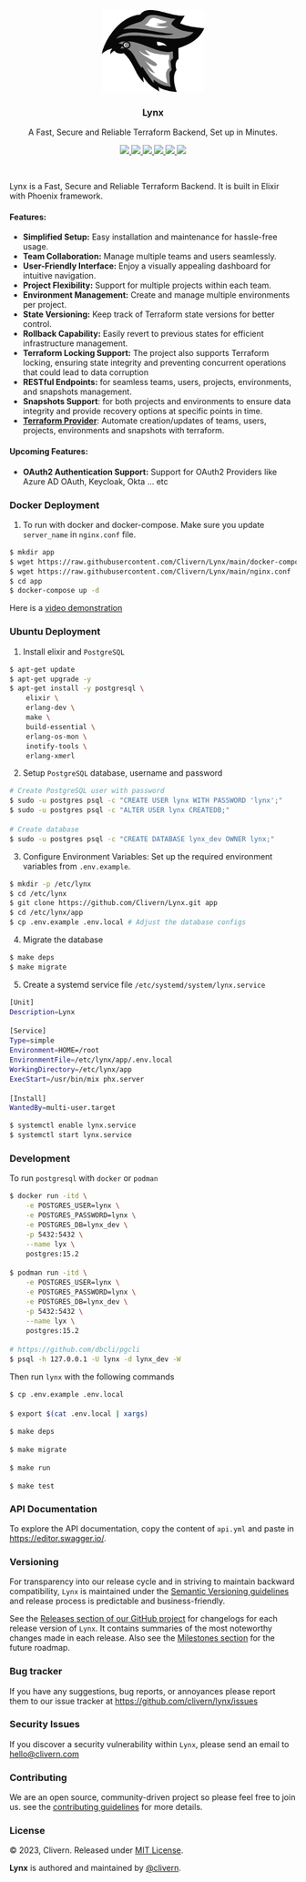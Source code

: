 <p align="center">
    <img alt="Lynx Logo" src="/assets/img/logo.png?v=0.11.9" width="180" />
    <h3 align="center">Lynx</h3>
    <p align="center">A Fast, Secure and Reliable Terraform Backend, Set up in Minutes.</p>
    <p align="center">
        <a href="https://github.com/Clivern/Lynx/actions/workflows/ci.yml">
            <img src="https://github.com/Clivern/Lynx/actions/workflows/server_ci.yml/badge.svg"/>
        </a>
        <a href="https://github.com/Clivern/Lynx/releases">
            <img src="https://img.shields.io/badge/Version-0.11.9-1abc9c.svg">
        </a>
        <a href="https://hub.docker.com/r/clivern/lynx/tags">
            <img src="https://img.shields.io/badge/Docker-0.11.9-1abc9c.svg">
        </a>
        <a href="https://github.com/Clivern/terraform-provider-lynx">
            <img src="https://img.shields.io/badge/Terraform-Provider-yellow.svg">
        </a>
        <a href="https://github.com/Clivern/Lynx/actions/workflows/docker.yml">
            <img src="https://github.com/Clivern/Lynx/actions/workflows/docker.yml/badge.svg">
        </a>
        <a href="https://github.com/Clivern/Lynx/blob/main/LICENSE">
            <img src="https://img.shields.io/badge/LICENSE-MIT-orange.svg">
        </a>
    </p>
</p>
<br/>


Lynx is a Fast, Secure and Reliable Terraform Backend. It is built in Elixir with Phoenix framework.

#### Features:

- **Simplified Setup:** Easy installation and maintenance for hassle-free usage.
- **Team Collaboration:** Manage multiple teams and users seamlessly.
- **User-Friendly Interface:** Enjoy a visually appealing dashboard for intuitive navigation.
- **Project Flexibility:** Support for multiple projects within each team.
- **Environment Management:** Create and manage multiple environments per project.
- **State Versioning:** Keep track of Terraform state versions for better control.
- **Rollback Capability:** Easily revert to previous states for efficient infrastructure management.
- **Terraform Locking Support:** The project also supports Terraform locking, ensuring state integrity and preventing concurrent operations that could lead to data corruption
- **RESTful Endpoints:** for seamless teams, users, projects, environments, and snapshots management.
- **Snapshots Support**: for both projects and environments to ensure data integrity and provide recovery options at specific points in time.
- **[Terraform Provider](https://github.com/Clivern/terraform-provider-lynx)**: Automate creation/updates of teams, users, projects, environments and snapshots with terraform.

#### Upcoming Features:

- **OAuth2 Authentication Support:** Support for OAuth2 Providers like Azure AD OAuth, Keycloak, Okta ... etc


### Docker Deployment

1. To run with docker and docker-compose. Make sure you update `server_name` in `nginx.conf` file.

```zsh
$ mkdir app
$ wget https://raw.githubusercontent.com/Clivern/Lynx/main/docker-compose.yml
$ wget https://raw.githubusercontent.com/Clivern/Lynx/main/nginx.conf
$ cd app
$ docker-compose up -d
```

Here is a [video demonstration](https://www.youtube.com/watch?v=YNkHfysr3-0)


### Ubuntu Deployment

1. Install elixir and `PostgreSQL`

```zsh
$ apt-get update
$ apt-get upgrade -y
$ apt-get install -y postgresql \
    elixir \
    erlang-dev \
    make \
    build-essential \
    erlang-os-mon \
    inotify-tools \
    erlang-xmerl
```

2. Setup `PostgreSQL` database, username and password

```zsh
# Create PostgreSQL user with password
$ sudo -u postgres psql -c "CREATE USER lynx WITH PASSWORD 'lynx';"
$ sudo -u postgres psql -c "ALTER USER lynx CREATEDB;"

# Create database
$ sudo -u postgres psql -c "CREATE DATABASE lynx_dev OWNER lynx;"
```

3. Configure Environment Variables: Set up the required environment variables from `.env.example`.

```zsh
$ mkdir -p /etc/lynx
$ cd /etc/lynx
$ git clone https://github.com/Clivern/Lynx.git app
$ cd /etc/lynx/app
$ cp .env.example .env.local # Adjust the database configs
```

4. Migrate the database

```zsh
$ make deps
$ make migrate
```

5. Create a systemd service file `/etc/systemd/system/lynx.service`

```zsh
[Unit]
Description=Lynx

[Service]
Type=simple
Environment=HOME=/root
EnvironmentFile=/etc/lynx/app/.env.local
WorkingDirectory=/etc/lynx/app
ExecStart=/usr/bin/mix phx.server

[Install]
WantedBy=multi-user.target
```

```zsh
$ systemctl enable lynx.service
$ systemctl start lynx.service
```


### Development

To run `postgresql` with `docker` or `podman`

```zsh
$ docker run -itd \
    -e POSTGRES_USER=lynx \
    -e POSTGRES_PASSWORD=lynx \
    -e POSTGRES_DB=lynx_dev \
    -p 5432:5432 \
    --name lyx \
    postgres:15.2

$ podman run -itd \
    -e POSTGRES_USER=lynx \
    -e POSTGRES_PASSWORD=lynx \
    -e POSTGRES_DB=lynx_dev \
    -p 5432:5432 \
    --name lyx \
    postgres:15.2

# https://github.com/dbcli/pgcli
$ psql -h 127.0.0.1 -U lynx -d lynx_dev -W
```

Then run `lynx` with the following commands

```zsh
$ cp .env.example .env.local

$ export $(cat .env.local | xargs)
```

```
$ make deps

$ make migrate

$ make run

$ make test
```


### API Documentation

To explore the API documentation, copy the content of `api.yml` and paste in https://editor.swagger.io/.


### Versioning

For transparency into our release cycle and in striving to maintain backward compatibility, `Lynx` is maintained under the [Semantic Versioning guidelines](https://semver.org/) and release process is predictable and business-friendly.

See the [Releases section of our GitHub project](https://github.com/clivern/lynx/releases) for changelogs for each release version of `Lynx`. It contains summaries of the most noteworthy changes made in each release. Also see the [Milestones section](https://github.com/clivern/lynx/milestones) for the future roadmap.


### Bug tracker

If you have any suggestions, bug reports, or annoyances please report them to our issue tracker at https://github.com/clivern/lynx/issues


### Security Issues

If you discover a security vulnerability within `Lynx`, please send an email to [hello@clivern.com](mailto:hello@clivern.com)


### Contributing

We are an open source, community-driven project so please feel free to join us. see the [contributing guidelines](CONTRIBUTING.md) for more details.


### License

© 2023, Clivern. Released under [MIT License](https://opensource.org/licenses/mit-license.php).

**Lynx** is authored and maintained by [@clivern](http://github.com/clivern).
